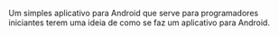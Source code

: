 Um simples aplicativo para Android que serve para programadores iniciantes terem uma ideia de como se faz um aplicativo para Android.